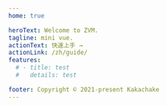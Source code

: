 ```yaml
---
home: true

heroText: Welcome to ZVM.
tagline: mini vue.
actionText: 快速上手 →
actionLink: /zh/guide/
features:
  # - title: test
  #   details: test

footer: Copyright © 2021-present Kakachake
---
```

